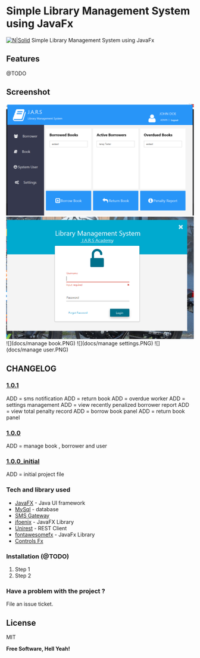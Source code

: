 # Simple Library Management System using JavaFx

[![N|Solid](https://jaxenter.com/wp-content/uploads/2013/03/javafx.1.png)](#)
Simple Library Management System using JavaFx

## Features
@TODO


## Screenshot
![](docs/dashboard.PNG)
![](docs/login.PNG)
![](docs/manage book.PNG)
![](docs/manage settings.PNG)
![](docs/manage user.PNG)


## CHANGELOG
### [1.0.1](https://github.com/kevindaus/library-management-system-javafx/releases/tag/1.0.1)
ADD = sms notification
ADD = return book 
ADD = overdue worker
ADD = settings management
ADD = view recently penalized borrower report
ADD = view total penalty record 
ADD = borrow book panel
ADD = return book panel

### [1.0.0](https://github.com/kevindaus/library-management-system-javafx/releases/tag/1.0.0)
ADD = manage book , borrower and user

### [1.0.0_initial](https://github.com/kevindaus/library-management-system-javafx/releases/tag/1.0.0)
ADD = initial project file

### Tech and library used
* [JavaFX](http://www.oracle.com/technetwork/java/javafx/overview/index.html) - Java UI framework
* [MySql](https://www.mysql.com/) - database
* [SMS Gateway](https://semaphore.co/)
* [jfoenix](http://www.jfoenix.com/) - JavaFX Library
* [Unirest](http://unirest.io/) - REST Client
* [fontawesomefx](https://bitbucket.org/Jerady/fontawesomefx) - JavaFx Library
* [Controls Fx](http://fxexperience.com/controlsfx/)

### Installation (@TODO)
1. Step 1
2. Step 2


### Have a problem with the project ? 

File an issue ticket. 


License
----

MIT

**Free Software, Hell Yeah!**

